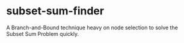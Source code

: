 # subset-sum-finder
A Branch-and-Bound technique heavy on node selection to solve the Subset Sum Problem quickly.
